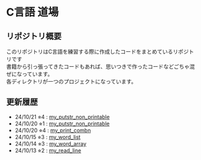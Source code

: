 # C言語 道場
## リポジトリ概要
このリポジトリはC言語を練習する際に作成したコードをまとめているリポジトリです\
書籍から引っ張ってきたコードもあれば、思いつきで作ったコードなどごちゃ混ぜになっています。\
各ディレクトリが一つのプロジェクトになっています。
## 更新履歴
* 24/10/21  ⭐︎4 : [my_putstr_non_printable](https://github.com/gostachan/C-Practice-Dojo/tree/main/my_split)
* 24/10/20  ⭐︎1 : [my_putstr_non_printable](https://github.com/gostachan/C-Practice-Dojo/tree/main/my_putstr_non_printable)
* 24/10/20  ⭐︎4 : [my_print_combn](https://github.com/gostachan/C-Practice-Dojo/tree/main/my_print_combn)
* 24/10/15  ⭐︎3 : [my_word_list](https://github.com/gostachan/C-Practice-Dojo/tree/main/my_word_list)
* 24/10/14  ⭐︎3 : [my_word_array](https://github.com/gostachan/C-Practice-Dojo/tree/main/my_word_array)
* 24/10/13  ⭐︎2 : [my_read_line](https://github.com/gostachan/C-Practice-Dojo/tree/main/my_read_line)
